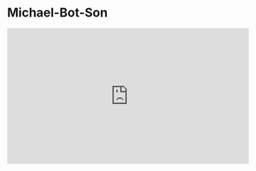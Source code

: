 # Michael-Bot-Son

<iframe width="560" height="315" src="https://www.youtube.com/embed/agYN3-aKgDg" frameborder="0" allow="accelerometer; autoplay; clipboard-write; encrypted-media; gyroscope; picture-in-picture" allowfullscreen></iframe>
